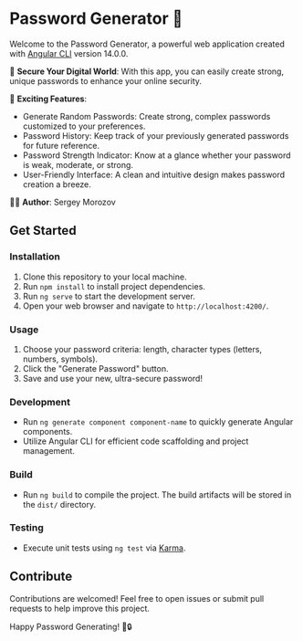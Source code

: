 # Password Generator 🚀

Welcome to the Password Generator, a powerful web application created with [Angular CLI](https://github.com/angular/angular-cli) version 14.0.0.

🔐 **Secure Your Digital World**: With this app, you can easily create strong, unique passwords to enhance your online security.

🎉 **Exciting Features**:

- Generate Random Passwords: Create strong, complex passwords customized to your preferences.
- Password History: Keep track of your previously generated passwords for future reference.
- Password Strength Indicator: Know at a glance whether your password is weak, moderate, or strong.
- User-Friendly Interface: A clean and intuitive design makes password creation a breeze.

👨‍💻 **Author**: Sergey Morozov

## Get Started

### Installation

1. Clone this repository to your local machine.
2. Run `npm install` to install project dependencies.
3. Run `ng serve` to start the development server.
4. Open your web browser and navigate to `http://localhost:4200/`.

### Usage

1. Choose your password criteria: length, character types (letters, numbers, symbols).
2. Click the "Generate Password" button.
3. Save and use your new, ultra-secure password!

### Development

- Run `ng generate component component-name` to quickly generate Angular components.
- Utilize Angular CLI for efficient code scaffolding and project management.

### Build

- Run `ng build` to compile the project. The build artifacts will be stored in the `dist/` directory.

### Testing

- Execute unit tests using `ng test` via [Karma](https://karma-runner.github.io).

## Contribute

Contributions are welcomed! Feel free to open issues or submit pull requests to help improve this project.

Happy Password Generating! 💪🔒
